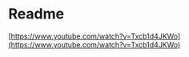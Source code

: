 # Readme

[https://www.youtube.com/watch?v=Txcb1d4JKWo](https://www.youtube.com/watch?v=Txcb1d4JKWo)

